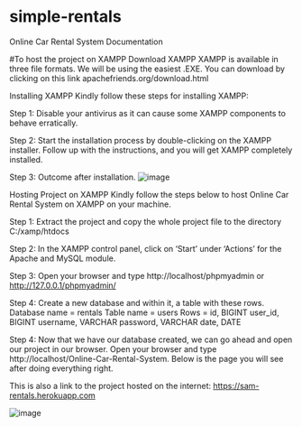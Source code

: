 # simple-rentals
Online Car Rental System Documentation

#To host the project on XAMPP
Download XAMPP
XAMPP is available in three file formats. We will be using the easiest .EXE.
You can download by clicking on this link apachefriends.org/download.html 

Installing XAMPP
Kindly follow these steps for installing XAMPP:

Step 1: Disable your antivirus as it can cause some XAMPP components to behave erratically. 

Step 2: Start the installation process by double-clicking on the XAMPP installer. Follow up with the instructions, and you will get XAMPP completely installed. 

Step 3: Outcome after installation. 
![image](https://user-images.githubusercontent.com/40091471/124510512-437cf500-ddd4-11eb-918a-f0c341c669e4.png)

Hosting Project on XAMPP
Kindly follow the steps below to host Online Car Rental System on XAMPP on your machine. 

Step 1: Extract the project and copy the whole project file to the directory C:/xamp/htdocs

Step 2: In the XAMPP control panel, click on ‘Start’ under ‘Actions’ for the Apache and MySQL module. 

Step 3: Open your browser and type http://localhost/phpmyadmin  or http://127.0.0.1/phpmyadmin/

Step 4: Create a new database and within it, a table with these rows.
Database name = rentals
Table name = users
Rows = id, BIGINT
	     user_id, BIGINT
              username, VARCHAR
              password, VARCHAR 
              date, DATE

Step 4: Now that we have our database created, we can go ahead and open our project in our browser. Open your browser and type http://localhost/Online-Car-Rental-System.
Below is the page you will see after doing everything right.

This is also a link to the project hosted on the internet:
https://sam-rentals.herokuapp.com

![image](https://user-images.githubusercontent.com/40091471/124510717-bd14e300-ddd4-11eb-9caf-bcc191fb1bb6.png)
